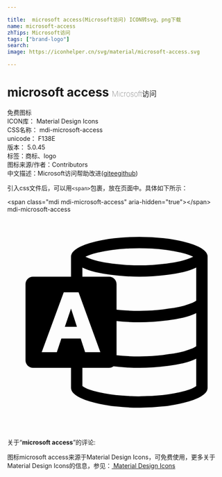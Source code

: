 ```yaml
---

title:  microsoft access(Microsoft访问) ICON转svg、png下载
name: microsoft-access
zhTips: Microsoft访问
tags: ["brand-logo"]
search: 
image: https://iconhelper.cn/svg/material/microsoft-access.svg

---
```


# microsoft access  <small style="font-size: 60%;font-weight: 100">Microsoft访问</small>


<div class="detail-page">
<p>
<span><span class="badge-success badge">免费图标</span> </span>
<br/>
<span>
ICON库：
<span class="badge-secondary badge">Material Design Icons</span> 
</span>
<br/>
<span>
CSS名称：
<span class="badge-secondary badge">mdi-microsoft-access</span> 
</span>
<br/>
<span>
unicode：
<span class="badge-secondary badge">F138E</span> 
<copy-btn content='F138E' btn-title=""></copy-btn>
<copy-btn :content='String.fromCodePoint(parseInt("F138E", 16))' btn-title="复制U"></copy-btn>
</span>
<br/>
<span>
版本：
<span class="badge-secondary badge">5.0.45</span> 
</span><br/><span>标签：<span class="badge-light badge"><router-link to="/tags/brand-logo.html">商标、logo</router-link></span></span>
<br/>
<span>图标来源/作者：<span class="badge-light badge">Contributors</span></span> 
<br/>
<span class="zh-detail">中文描述：<span class="badge-primary badge">Microsoft访问</span><span class="help-link"><span>帮助改进</span>(<a href="https://gitee.com/liuwave/icon-helper/edit/master/json/material/microsoft-access.json" target="_blank" rel="noopener noreferrer">gitee</a><a href="https://github.com/liuwave/icon-helper/edit/master/json/material/microsoft-access.json" target="_blank" rel="noopener noreferrer">github</a></span>)</span><br/>
</p>
</div>
<div class="alert alert-dark">
  <i class="mdi mdi-microsoft-access mdi-48px"></i>
  <i class="mdi mdi-microsoft-access mdi-36px"></i>
  <i class="mdi mdi-microsoft-access mdi-24px"></i>
  <i class="mdi mdi-microsoft-access mdi-18px"></i>
</div>
<div>
  <p>引入css文件后，可以用<code>&lt;span&gt;</code>包裹，放在页面中。具体如下所示：    
  </p>
  <div class="alert alert-primary" style="font-size: 14px">
    &lt;span class="mdi mdi-microsoft-access" aria-hidden="true"&gt;&lt;/span&gt;
    <copy-btn content='<span class="mdi mdi-microsoft-access" aria-hidden="true"></span>'></copy-btn>
  </div>
  <div class="alert alert-secondary">
    <i class="mdi mdi-microsoft-access"
    style="font-size: 24px"
    aria-hidden="true"></i> mdi-microsoft-access
    <copy-btn content="mdi-microsoft-access" btn-title="复制图标名称"></copy-btn>
  </div>
</div>
<div id="svg" class="svg-wrap">
<svg xmlns="http://www.w3.org/2000/svg" viewBox="0 0 24 24"><path d="M14.5 2.63Q15.84 2.63 17.18 2.77L17.85 2.86Q18.3 2.93 18.84 3.04 19.37 3.15 19.93 3.31 20.5 3.47 20.96 3.69 21.42 3.91 21.71 4.19 22 4.47 22 4.81V19.19Q22 19.53 21.71 19.81 21.41 20.09 20.96 20.31 20.5 20.53 19.93 20.69 19.37 20.85 18.83 20.96 18.3 21.07 17.86 21.14 17.41 21.21 17.17 21.23 15.84 21.38 14.5 21.38 13.15 21.38 11.82 21.23 11.59 21.21 11.15 21.14 10.7 21.07 10.16 20.96 9.63 20.85 9.07 20.69 8.5 20.53 8.05 20.31 7.59 20.09 7.29 19.81 7 19.53 7 19.19V17H2.83Q2.5 17 2.24 16.76 2 16.5 2 16.17V7.83Q2 7.5 2.24 7.24 2.5 7 2.83 7H7V4.81Q7 4.47 7.29 4.19 7.59 3.91 8.05 3.69 8.5 3.47 9.07 3.31 9.63 3.15 10.17 3.04 10.7 2.93 11.14 2.86 11.59 2.8 11.83 2.77 13.15 2.63 14.5 2.63M14.5 3.88Q13.87 3.88 13.08 3.92 12.3 3.96 11.5 4.07 10.69 4.18 9.93 4.36 9.17 4.54 8.58 4.81 9.19 5.1 9.95 5.28 10.7 5.46 11.5 5.56 12.29 5.66 13.07 5.71 13.85 5.75 14.5 5.75 15.16 5.75 15.93 5.71 16.71 5.66 17.5 5.56 18.3 5.46 19.06 5.28 19.81 5.1 20.42 4.81 19.83 4.54 19.07 4.36 18.31 4.18 17.5 4.07 16.7 3.96 15.92 3.92 15.14 3.88 14.5 3.88M5.94 13.79H8.06L8.55 15.28H10.22L7.83 8.72H6.2L3.78 15.28H5.44M20.75 19V16Q20.11 16.31 19.31 16.5 18.5 16.68 17.67 16.79 16.83 16.9 16 16.95 15.19 17 14.5 17 13.79 17 13.08 16.96 12.37 16.91 11.67 16.83 11.44 17 11.17 17H8.25V19Q8.53 19.21 9 19.38 9.5 19.56 10.07 19.68 10.65 19.81 11.29 19.9 11.92 20 12.5 20.03 13.12 20.09 13.64 20.11 14.16 20.13 14.5 20.13 14.84 20.12 15.36 20.1 15.88 20.09 16.5 20.03 17.08 20 17.71 19.9 18.35 19.81 18.93 19.68 19.5 19.56 20 19.38 20.47 19.21 20.75 19M20.75 14.63V11Q20.11 11.31 19.31 11.5 18.5 11.68 17.67 11.79 16.83 11.9 16 11.95 15.19 12 14.5 12 13.88 12 13.25 11.97 12.63 11.93 12 11.87V15.62Q12.63 15.69 13.25 15.72 13.88 15.75 14.5 15.75 14.86 15.75 15.38 15.73 15.9 15.71 16.5 15.66 17.08 15.6 17.7 15.5 18.33 15.44 18.9 15.31 19.5 15.18 19.96 15 20.45 14.85 20.75 14.63M20.75 9.63V6Q20.11 6.31 19.31 6.5 18.5 6.68 17.67 6.79 16.83 6.9 16 6.95 15.19 7 14.5 7 13.81 7 13 6.95 12.17 6.9 11.33 6.79 10.5 6.68 9.69 6.5 8.89 6.31 8.25 6V7H11.17Q11.5 7 11.76 7.24 12 7.5 12 7.83V10.62Q12.63 10.69 13.25 10.72 13.88 10.75 14.5 10.75 14.86 10.75 15.38 10.73 15.9 10.71 16.5 10.66 17.08 10.6 17.7 10.5 18.33 10.44 18.9 10.31 19.5 10.18 19.96 10 20.44 9.85 20.75 9.63M6.32 12.5L7 10.5L7.65 12.5Z" /></svg>
</div>
<detail full-name='mdi-microsoft-access'></detail>
<div class="icon-detail__container">
<p>关于“<b>microsoft access</b>”的评论:</p>
</div>
<Vssue title="关于“microsoft access”的评论" />    
<div><p>图标microsoft access来源于Material Design Icons，可免费使用，更多关于 Material Design Icons的信息，参见：<a target="_blank" href="https://iconhelper.cn/material.html"> Material Design Icons</a>
</p></div>
